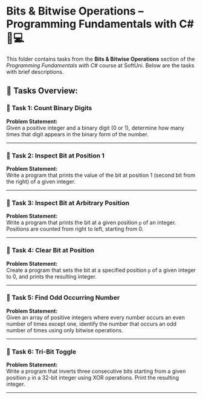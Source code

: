 # Bits & Bitwise Operations – Programming Fundamentals with C# 🧑💻

This folder contains tasks from the **Bits & Bitwise Operations** section of the _Programming Fundamentals with C#_ course at SoftUni. Below are the tasks with brief descriptions.

## 🔧 Tasks Overview:

### 📝 Task 1: Count Binary Digits  
**Problem Statement:**  
Given a positive integer and a binary digit (0 or 1), determine how many times that digit appears in the binary form of the number.

---

### 📝 Task 2: Inspect Bit at Position 1  
**Problem Statement:**  
Write a program that prints the value of the bit at position 1 (second bit from the right) of a given integer.

---

### 📝 Task 3: Inspect Bit at Arbitrary Position  
**Problem Statement:**  
Write a program that prints the bit at a given position `p` of an integer. Positions are counted from right to left, starting from 0.

---

### 📝 Task 4: Clear Bit at Position  
**Problem Statement:**  
Create a program that sets the bit at a specified position `p` of a given integer to 0, and prints the resulting integer.

---

### 📝 Task 5: Find Odd Occurring Number  
**Problem Statement:**  
Given an array of positive integers where every number occurs an even number of times except one, identify the number that occurs an odd number of times using only bitwise operations.

---

### 📝 Task 6: Tri-Bit Toggle  
**Problem Statement:**  
Write a program that inverts three consecutive bits starting from a given position `p` in a 32-bit integer using XOR operations. Print the resulting integer.

---
